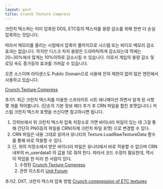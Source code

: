 ```yaml
---
layout: post
title: Crunch Texture Compress
---
```


크런치 텍스쳐는 이미 압축된 DDS, ETC등의 텍스처를 용량 감소를 위해 한번 더 손실 압축하는 것입니다.

따라서 메모리를 올리는 시점에서 압축이 풀어지므로 시스템 또는 비디오 메모리 감소 효과는 없습니다. 하지만 디스크 차지 용량은 드라마틱하게 감소되는데 적에는 20~30%에서 많게는 10%이하로 감소시킬 수 있습니다. 이로서 게임의 용량 감소 및 로딩 속도 증가등의 효과를 가져갈 수 있습니다.

오픈 소스이며 라이센스도 Public Domain으로 사용에 전혀 제한이 없어 많은 엔진에서 사용하고 있습니다.

[Crunch Texture Compress](https://github.com/BinomialLLC/crunch)
   
   
추가1. 최근 크런치 텍스처를 이용한 스프라이트 시트 애니메이션 하면서 알게 된 사항 몇 개를 적어봅니다. (단순히 기본 정보 헤더 추가 후 CRN 파일을 합친 포맷입니다.) 커스텀 크런치 텍스처 포맷을 쓰신다면 참고하시면 됩니다.
   
1. 깃허브에서 위 크런치 텍스처 압축 저장소로 가면 바이너리 파일이 있는 데 그걸 통해 간단히 PNG등의 파일을 CRN(자체 크런치 파일 포맷) 으로 변경할 수 있다.
2. CRN 파일은 내용 그대로 읽어서 유니티의 Texture.LoadRawTextureData 함수를 통해 바로 적용할 수 있다.
3. 단, 위의 저장소에서 받은 바이너리 파일은 유니티에서 바로 적용할 수 없으며 CRN 내부의 m_userdata0 의 값을  1로 줘야 한다. 따라서 코드 수정이 필요한데, 역시 이 작업을 한 미리 한 사람이 있다. 
   1. 수정된 [Crunch Texture Compress](https://github.com/skaughtx0r/crunch/tree/unity/bin)
   2. 관련 히스토리 [Unit Forum](https://forum.unity.com/threads/crunch-textures.522787/)
   
   
추가2. DXT, 크런치 텍스처 압축 방법
[Crunch compression of ETC textures](https://blog.unity.com/technology/crunch-compression-of-etc-textures)